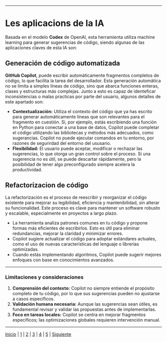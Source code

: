 
---
# Les aplicacions de la IA

Basada en el modelo **Codex** de OpenAI, esta herramienta utiliza machine learning para generar sugerencias de código, siendo algunas de las aplicaciones claves de esta IA son:

## Generación de código automatizada
**GitHub Copilot**, puede escribir automáticamente fragmentos completos de código, lo que facilita la tarea del desarrollador. Esta generación automática no se limita a simples líneas de código, sino que abarca funciones enteras, clases y estructuras más complejas. Junto a esto es capaz de identeficar inconsistencias o malas practicas por parte del usuario, algunos detalles de este apartado son:

- **Contextualización:** Utiliza el contexto del código que ya has escrito para generar automáticamente líneas que son relevantes para el fragmento en cuestión. Si, por ejemplo, estás escribiendo una función en Python para conectar a una base de datos, Copilot puede completar el código utilizando las bibliotecas y métodos más adecuados, como sugerancias. Copilot no puede ejecutar comandos en tu entorno, por razones de segurirdad del entorno del ususario.
- **Flexibilidad:** El usuario puede aceptar, modificar o rechazar las sugerencias, lo que otorga un gran control sobre el proceso. Si una sugerencia no es útil, se puede descartar rápidamente, pero la posibilidad de tener algo preconfigurado siempre acelera la productividad.

## Refactorizacion de código
La refactorización es el proceso de reescribir y reorganizar el código existente para mejorar su legibilidad, eficiencia y mantenibilidad, sin alterar su funcionalidad. Este proceso es clave para mantener un software robusto y escalable, especialmente en proyectos a largo plazo.

- La herramienta analiza patrones comunes en tu código y propone formas más eficientes de escribirlos. Esto es útil para eliminar redundancias, mejorar la claridad y minimizar errores.
- Copilot sugiere actualizar el código para adoptar estándares actuales, como el uso de nuevas características del lenguaje o librerías optimizadas.
- Cuando estás implementando algoritmos, Copilot puede sugerir mejores enfoques con base en conocimientos avanzados.

---

### Limitaciones y consideraciones

1. **Comprensión del contexto:** Copilot no siempre entiende el propósito completo de tu código, por lo que sus sugerencias pueden no ajustarse a casos específicos.
2. **Validación humana necesaria:** Aunque las sugerencias sean útiles, es fundamental revisar y validar las propuestas antes de implementarlas.
3. **Foco en tareas locales:** Copilot se centra en mejorar fragmentos específicos; las optimizaciones globales requieren intervención manual.

---

[Inicio](Lista5.md) | [1](Desenvolupament5.md) | [2](Las_aplicaciones_de_la_IA5.md) | [3](inpacto_en_el_sector5.md) | [4](Impacto_ambiental5.md) | [5](Propostes_per_minimitzar_els_impactes_ambientals5.md) | [Siguiente](inpacto_en_el_sector5.md)

